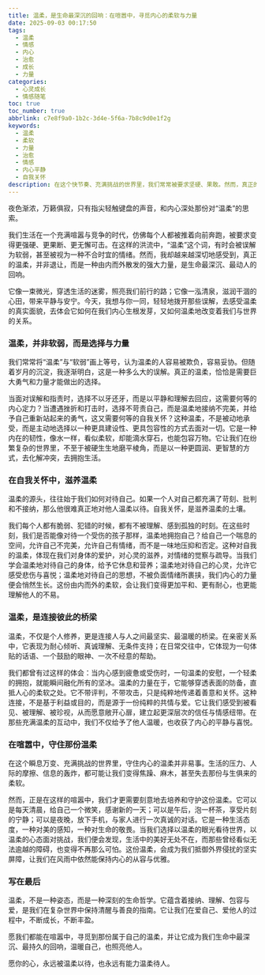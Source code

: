 ```yaml
---
title: 温柔，是生命最深沉的回响：在喧嚣中，寻觅内心的柔软与力量
date: 2025-09-03 00:17:50
tags:
  - 温柔
  - 情感
  - 内心
  - 治愈
  - 成长
  - 力量
categories:
  - 心灵成长
  - 情感随笔
toc: true
toc_number: true
abbrlink: c7e8f9a0-1b2c-3d4e-5f6a-7b8c9d0e1f2g
keywords:
  - 温柔
  - 柔软
  - 力量
  - 治愈
  - 情感
  - 内心平静
  - 自我关怀
description: 在这个快节奏、充满挑战的世界里，我们常常被要求坚硬、果敢。然而，真正的力量，或许恰恰藏匿于一份被我们忽视的品质——温柔。它并非软弱，而是一种深沉的智慧，一种选择，一种由内而外散发的治愈能量。本文将带你一同探索温柔的真谛，感受它如何滋养我们的内心，连接彼此，并在喧嚣中为我们筑起一道坚实的精神屏障。
---
```


夜色渐浓，万籁俱寂，只有指尖轻触键盘的声音，和内心深处那份对“温柔”的思索。

我们生活在一个充满喧嚣与竞争的时代，仿佛每个人都被推着向前奔跑，被要求变得更强硬、更果断、更无懈可击。在这样的洪流中，“温柔”这个词，有时会被误解为软弱，甚至被视为一种不合时宜的情绪。然而，我却越来越深切地感受到，真正的温柔，并非退让，而是一种由内而外散发的强大力量，是生命最深沉、最动人的回响。

它像一束微光，穿透生活的迷雾，照亮我们前行的路；它像一泓清泉，滋润干涸的心田，带来平静与安宁。今天，我想与你一同，轻轻地拨开那些误解，去感受温柔的真实面貌，去体会它如何在我们内心生根发芽，又如何温柔地改变着我们与世界的关系。

### 温柔，并非软弱，而是选择与力量

我们常常将“温柔”与“软弱”画上等号，认为温柔的人容易被欺负，容易妥协。但随着岁月的沉淀，我逐渐明白，这是一种多么大的误解。真正的温柔，恰恰是需要巨大勇气和力量才能做出的选择。

当面对误解和指责时，选择不以牙还牙，而是以平静和理解去回应，这需要何等的内心定力？当遭遇挫折和打击时，选择不苛责自己，而是温柔地接纳不完美，并给予自己重新站起来的勇气，这又需要何等的自我关怀？这种温柔，不是被动地承受，而是主动地选择以一种更具建设性、更具包容性的方式去面对一切。它是一种内在的韧性，像水一样，看似柔软，却能滴水穿石，也能包容万物。它让我们在纷繁复杂的世界里，不至于被硬生生地磨平棱角，而是以一种更圆润、更智慧的方式，去化解冲突，去拥抱生活。

### 在自我关怀中，滋养温柔

温柔的源头，往往始于我们如何对待自己。如果一个人对自己都充满了苛刻、批判和不接纳，那么他很难真正地对他人温柔以待。自我关怀，是滋养温柔的土壤。

我们每个人都有脆弱、犯错的时候，都有不被理解、感到孤独的时刻。在这些时刻，我们是否能像对待一个受伤的孩子那样，温柔地拥抱自己？给自己一个喘息的空间，允许自己不完美，允许自己有情绪，而不是一味地压抑和否定。这种对自我的温柔，体现在我们对身体的爱护，对心灵的滋养，对情绪的觉察与疏导。当我们学会温柔地对待自己的身体，给予它休息和营养；温柔地对待自己的心灵，允许它感受悲伤与喜悦；温柔地对待自己的思想，不被负面情绪所裹挟，我们内心的力量便会悄然生长。这份由内而外的柔软，会让我们变得更加平和、更有耐心，也更能理解他人的不易。

### 温柔，是连接彼此的桥梁

温柔，不仅是个人修养，更是连接人与人之间最坚实、最温暖的桥梁。在亲密关系中，它表现为耐心倾听、真诚理解、无条件支持；在日常交往中，它体现为一句体贴的话语、一个鼓励的眼神、一次不经意的帮助。

我们都曾有过这样的体会：当内心感到疲惫或受伤时，一句温柔的安慰，一个轻柔的拥抱，就能瞬间融化所有的坚冰。温柔的力量在于，它能够穿透表面的防备，直抵人心的柔软之处。它不带评判，不带攻击，只是纯粹地传递着善意和关怀。这种连接，不是基于利益或目的，而是源于一份纯粹的共情与爱。它让我们感受到被看见、被理解、被珍视，从而愿意敞开心扉，建立起更深层次的信任与情感纽带。在那些充满温柔的互动中，我们不仅给予了他人温暖，也收获了内心的平静与喜悦。

### 在喧嚣中，守住那份温柔

在这个瞬息万变、充满挑战的世界里，守住内心的温柔并非易事。生活的压力、人际的摩擦、信息的轰炸，都可能让我们变得焦躁、麻木，甚至失去那份与生俱来的柔软。

然而，正是在这样的喧嚣中，我们才更需要刻意地去培养和守护这份温柔。它可以是每天清晨，给自己一个微笑，感谢新的一天；可以是午后，泡一杯茶，享受片刻的宁静；可以是夜晚，放下手机，与家人进行一次真诚的对话。它是一种生活态度，一种对美的感知，一种对生命的敬畏。当我们选择以温柔的眼光看待世界，以温柔的心态面对挑战，我们便会发现，生活中的美好无处不在，而那些曾经看似无法逾越的障碍，也变得不再那么可怕。这份温柔，会成为我们抵御外界侵扰的坚实屏障，让我们在风雨中依然能保持内心的从容与优雅。

### 写在最后

温柔，不是一种姿态，而是一种深刻的生命哲学。它蕴含着接纳、理解、包容与爱，是我们在复杂世界中保持清醒与善良的指南。它让我们在爱自己、爱他人的过程中，不断成长，不断丰盈。

愿我们都能在喧嚣中，寻觅到那份属于自己的温柔，并让它成为我们生命中最深沉、最持久的回响，温暖自己，也照亮他人。

愿你的心，永远被温柔以待，也永远有能力温柔待人。